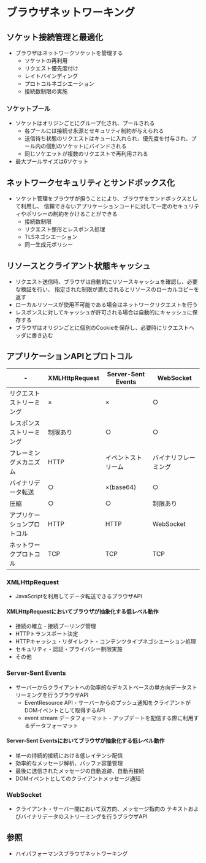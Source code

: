 # ブラウザネットワーキング
## ソケット接続管理と最適化
- ブラウザはネットワークソケットを管理する
  - ソケットの再利用
  - リクエスト優先度付け
  - レイトバインディング
  - プロトコルネゴシエーション
  - 接続数制限の実施

### ソケットプール
- ソケットはオリジンごとにグループ化され、プールされる
  - 各プールには接続せ永源とセキュリティ制約が与えられる
  - 送信待ち状態のリクエストはキューに入れられ、優先度を付与され、プール内の個別のソケットにバインドされる
  - 同じソケエットが複数のリクエストで再利用される
- 最大プールサイズは6ソケット

## ネットワークセキュリティとサンドボックス化
- ソケット管理をブラウザが担うことにより、ブラウザをサンドボックスとして利用し、
  信頼できないアプリケーションコードに対して一定のセキュリティやポリシーの制約をかけることができる
  - 接続数制限
  - リクエスト整形とレスポンス処理
  - TLSネゴシエーション
  - 同一生成元ポリシー

## リソースとクライアント状態キャッシュ
- リクエスト送信時、ブラウザは自動的にリソースキャッシュを確認し、必要な検証を行い、
  指定された制限が満たされるとリソースのローカルコピーを返す
- ローカルリソースが使用不可能である場合はネットワークリクエストを行う
- レスポンスに対してキャッシュが許可される場合は自動的にキャッシュに保存する
- ブラウザはオリジンごとに個別のCookieを保存し、必要時にリクエストヘッダに書き込む

## アプリケーションAPIとプロトコル

| -                          | XMLHttpRequest | Server-Sent Events | WebSocket            |
| -                          | -              | -                  | -                    |
| リクエストストリーミング   | ×              | ×                  | ○                    |
| レスポンスストリーミング   | 制限あり       | ○                  | ○                    |
| フレーミングメカニズム     | HTTP           | イベントストリーム | バイナリフレーミング |
| バイナリデータ転送         | ○              | ×(base64)          | ○                    |
| 圧縮                       | ○              | ○                  | 制限あり             |
| アプリケーションプロトコル | HTTP           | HTTP               | WebSocket            |
| ネットワークプロトコル     | TCP            | TCP                | TCP                  |

### XMLHttpRequest
- JavaScriptを利用してデータ転送できるブラウザAPI

#### XMLHttpRequestにおいてブラウザが抽象化する低レベル動作
- 接続の確立・接続プーリング管理
- HTTPトランスポート決定
- HTTPキャッシュ・リダイレクト・コンテンツタイプネゴシエーション処理
- セキュリティ・認証・プライバシー制限実施
- その他

### Server-Sent Events
- サーバーからクライアントへの効率的なデキストベースの単方向データストリーミングを行うブラウザAPI
  - EventResource API - サーバーからのプッシュ通知をクライアントがDOMイベントとして取得するAPI
  - event stream データフォーマット - アップデートを配信する際に利用するデータフォーマット

#### Server-Sent Eventsにおいてブラウザが抽象化する低レベル動作
- 単一の持続的接続における低レイテンシ配信
- 効率的なメッセージ解析、バッファ容量管理
- 最後に送信されたメッセージの自動追跡、自動再接続
- DOMイベントとしてのクライアントメッセージ通知

### WebSocket
- クライアント・サーバー間において双方向、メッセージ指向の
  テキストおよびバイナリデータのストリーミングを行うブラウザAPI

## 参照
- ハイパフォーマンスブラウザネットワーキング
